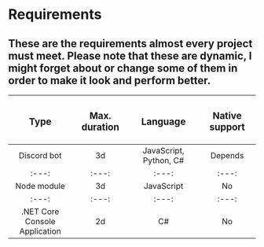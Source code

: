 # Requirements
These are the requirements almost every project must meet. Please note that these are dynamic, I might forget about or change some of them in order to make it look and perform better.
---
| <h3>Type</h3> | <h3>Max. duration</h3> | <h3>Language</h3> | <h3>Native support</h3> |
|:---:|:---:|:---:|:---:|
| Discord bot | 3d | JavaScript, Python, C# | Depends |
|:---:|:---:|:---:|:---:|
| Node module | 3d | JavaScript | No |
|:---:|:---:|:---:|:---:|
| .NET Core<br>Console Application | 2d | C# | No |
